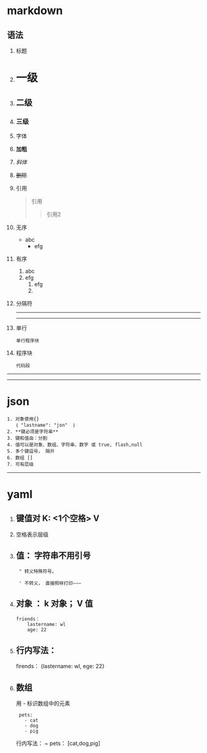 # markdown  

## 语法

1. 标题

2. # 一级

3. ## 二级

4. ### 三级

5. 字体

6. **加粗**

7. *斜体*

8. ~~删除~~

9. 引用 

   > 引用
   >
   > >引用2

10. 无序

     * abc
       + efg

11. 有序

    1. abc
    2. efg
       1. efg
       2. 

12. 分隔符

    ***

    ---

13. 单行

    `单行程序块`

14. 程序块

    ~~~ 
    代码段
    ~~~

***

***

# json

~~~
1. 对象使用{}
   ｛ "lastname": "jon"  ｝
2. **键必须是字符串**
3. 键和值由：分割
4. 值可以是对象、数组、字符串、数字 或 true, flash,null 
5. 多个键逗号， 隔开
6. 数组 []
7. 可有层级
~~~

***

# yaml

1. ## 键值对  K: <**1个空格**> V

2. 空格表示层级

3. ## 值： 字符串不用引号

   ~~~
    " 转义特殊符号。 
   
    ' 不转义， 直接照样打印~~~
   ~~~

4. ## 对象  ： k 对象；  V 值

   ~~~
   friends：
       lastername: wl
       age: 22 
   ~~~

5. ## 行内写法：

   firends： {lastername: wl, ege: 22}

6. ## 数组

   用 - 标识数组中的元素

    ~~~
     pets:
       - cat
       - dog 
       - pig
    ~~~

    行内写法：
    ~ pets： [cat,dog,pig]